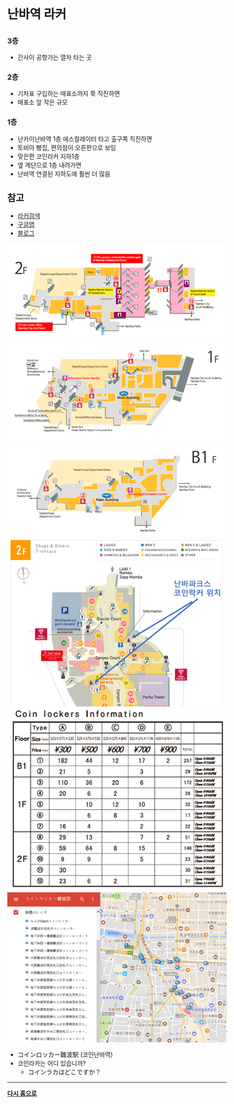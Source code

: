 # 난바역 라커


## 
### 3층
* 간사이 공항가는 열차 타는 곳

### 2층
* 기차표 구입하는 매표소까지 쭉 직진하면
* 매표소 앞 작은 규모

### 1층
* 난카이난바역 1층 에스컬레이터 타고 출구쪽 직진하면 
* 토비야 빵집, 편의점이 오른편으로 보임
* 맞은편 코인라커
지하1층
* 옆 계단으로 1층 내려가면
* 난바역 연결된 지하도에 훨씬 더 많음

## 참고
* [라커검색](http://coinlockersearch.com/nanba.html)
* [구글맵](https://www.google.com/maps/d/u/0/viewer?mid=11iwEvUVMzE6yENsXBfKATIP5DIo&hl=ja&ll=34.664673377230464%2C135.5015563364866&z=18)
* [블로그](https://m.blog.naver.com/adnian/221059056514)


![](./img/coinrocker/2.png)
![](./img/coinrocker/1.png)
![](./img/coinrocker/b1.png)
![](./img/coinrocker/2_park.png)
![](./img/coinrocker/info.png)
![](./img/coinrocker/world.png)


* コインロッカー難波駅 (코인난바역)
* 코인라카는 어디 있습니까?
  * コインラカはどこですか？


---


[**다시 홈으로**](./README.md)
